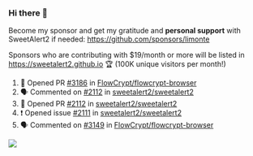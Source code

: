 ### Hi there 👋

Become my sponsor and get my gratitude and **personal support** with SweetAlert2 if needed: https://github.com/sponsors/limonte

Sponsors who are contributing with $19/month or more will be listed in https://sweetalert2.github.io 🏆 (100K unique visitors per month!)

<!--START_SECTION:activity-->
1. 💪 Opened PR [#3186](https://github.com/FlowCrypt/flowcrypt-browser/pull/3186) in [FlowCrypt/flowcrypt-browser](https://github.com/FlowCrypt/flowcrypt-browser)
2. 🗣 Commented on [#2112](https://github.com/sweetalert2/sweetalert2/issues/2112) in [sweetalert2/sweetalert2](https://github.com/sweetalert2/sweetalert2)
3. 💪 Opened PR [#2112](https://github.com/sweetalert2/sweetalert2/pull/2112) in [sweetalert2/sweetalert2](https://github.com/sweetalert2/sweetalert2)
4. ❗️ Opened issue [#2111](https://github.com/sweetalert2/sweetalert2/issues/2111) in [sweetalert2/sweetalert2](https://github.com/sweetalert2/sweetalert2)
5. 🗣 Commented on [#3149](https://github.com/FlowCrypt/flowcrypt-browser/issues/3149) in [FlowCrypt/flowcrypt-browser](https://github.com/FlowCrypt/flowcrypt-browser)
<!--END_SECTION:activity-->

![](https://github-readme-stats.vercel.app/api?username=limonte&theme=vue&show_icons=true)
